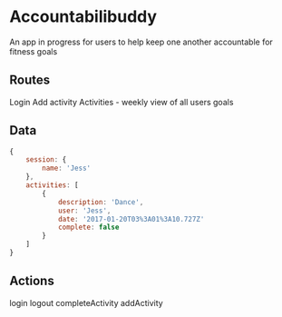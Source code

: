 # Accountabilibuddy
An app in progress for users to help keep one another accountable for fitness goals

## Routes
Login
Add activity
Activities
	- weekly view of all users goals

## Data
```js
{
	session: {
		name: 'Jess'
	},
	activities: [
		{
			description: 'Dance',
			user: 'Jess',
			date: '2017-01-20T03%3A01%3A10.727Z'
			complete: false
		}
	]
}
```

## Actions
login
logout
completeActivity
addActivity
